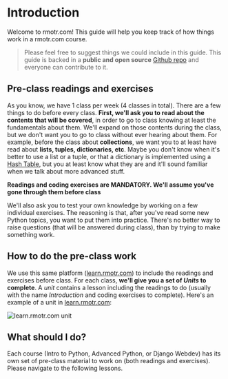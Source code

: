 # Introduction

Welcome to rmotr.com! This guide will help you keep track of how things work in a rmotr.com course.

> Please feel free to suggest things we could include in this guide. This guide is backed in a **public and open source** [Github repo](https://github.com/rmotr-curriculum/pyp-students-guide) and everyone can contribute to it.

## Pre-class readings and exercises

As you know, we have 1 class per week (4 classes in total). There are a few things to do before every class. **First, we'll ask you to read about the contents that will be covered**, in order to go to class knowing at least the fundamentals about them. We'll expand on those contents during the class, but we don't want you to go to class without ever hearing about them. For example, before the class about **collections**, we want you to at least have read about **lists, tuples, dictionaries, etc**. Maybe you don't know when it's better to use a list or a tuple, or that a dictionary is implemented using a [Hash Table](https://en.wikipedia.org/wiki/Hash_table), but you at least know what they are and it'll sound familiar when we talk about more advanced stuff.

**Readings and coding exercises are MANDATORY. We'll assume you've gone through them before class**

We'll also ask you to test your own knowledge by working on a few individual exercises. The reasoning is that, after you've read some new Python topics, you want to put them into practice. There's no better way to raise questions (that will be answered during class), than by trying to make something work.

## How to do the pre-class work

We use this same platform ([learn.rmotr.com](http://learn.rmotr.com/)) to include the readings and exercises before class. For each class, **we'll give you a set of _Units_ to complete**. A _unit_ contains a lesson including the readings to do (usually with the name _Introduction_ and coding exercises to complete). Here's an example of a unit in [learn.rmotr.com](http://learn.rmotr.com):

![learn.rmotr.com unit](http://i.imgur.com/a7vWBXc.png)

## What should I do?

Each course (Intro to Python, Advanced Python, or Django Webdev) has its own set of pre-class material to work on (both readings and exercises). Please navigate to the following lessons.
